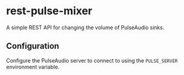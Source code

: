 # rest-pulse-mixer
A simple REST API for changing the volume of PulseAudio sinks.

## Configuration
Configure the PulseAudio server to connect to using the `PULSE_SERVER` environment variable.
